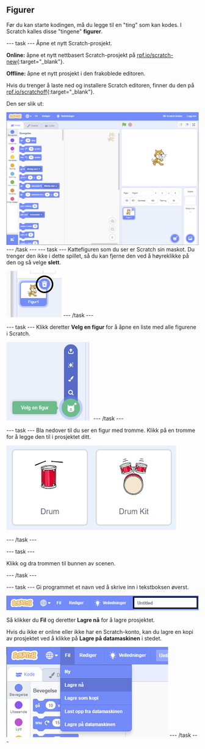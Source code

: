 ## Figurer

Før du kan starte kodingen, må du legge til en "ting" som kan kodes. I Scratch kalles disse "tingene" **figurer**.

--- task --- Åpne et nytt Scratch-prosjekt.

**Online:** åpne et nytt nettbasert Scratch-prosjekt på [rpf.io/scratch-new](http://rpf.io/scratch-new){:target="_blank"}.

**Offline:** åpne et nytt prosjekt i den frakoblede editoren.

Hvis du trenger å laste ned og installere Scratch editoren, finner du den på [rpf.io/scratchoff](http://rpf.io/scratchoff){:target="_blank"}.

Den ser slik ut:

![skjermbilde](images/band-scratch.png) --- /task --- --- task --- Kattefiguren som du ser er Scratch sin maskot. Du trenger den ikke i dette spillet, så du kan fjerne den ved å høyreklikke på den og så velge **slett**.

![skjermbilde](images/band-delete-annotated.png) --- /task ---

--- task --- Klikk deretter **Velg en figur** for å åpne en liste med alle figurene i Scratch.

![skjermbilde](images/band-sprite-library.png) --- /task ---

--- task --- Bla nedover til du ser en figur med tromme. Klikk på en tromme for å legge den til i prosjektet ditt.

![skjermbilde](images/band-sprite-drum.png)

--- /task ---

--- task ---

Klikk og dra trommen til bunnen av scenen.

--- /task ---

--- task --- Gi programmet et navn ved å skrive inn i tekstboksen øverst.

![navn](images/band-name-annotated.png)

Så klikker du **Fil** og deretter **Lagre nå** for å lagre prosjektet.

Hvis du ikke er online eller ikke har en Scratch-konto, kan du lagre en kopi av prosjektet ved å klikke på **Lagre på datamaskinen** i stedet.

![skjermbilde](images/band-save.png) --- /task ---